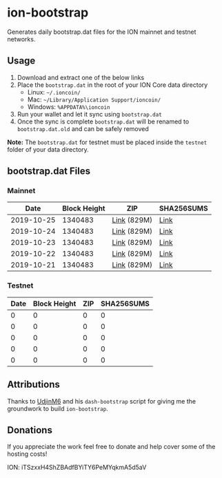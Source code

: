 # ion-bootstrap

Generates daily bootstrap.dat files for the ION mainnet and testnet networks.

## Usage

1. Download and extract one of the below links
2. Place the `bootstrap.dat` in the root of your ION Core data directory
    - Linux: `~/.ioncoin/`
    - Mac: `~/Library/Application Support/ioncoin/`
    - Windows: `%APPDATA%\ioncoin`
3. Run your wallet and let it sync using `bootstrap.dat`
4. Once the sync is complete `bootstrap.dat` will be renamed to `bootstrap.dat.old` and can be safely removed

**Note:** The `bootstrap.dat` for testnet must be placed inside the `testnet` folder of your data directory.

## bootstrap.dat Files

### Mainnet

|    Date    | Block Height | ZIP | SHA256SUMS |
| ---------- | ------------ | --- | ---------- |
| 2019-10-25 | 1340483 | [Link](https://s3-ap-southeast-2.amazonaws.com/ion-bootstrap/mainnet/2019-10-25/bootstrap.dat.zip) (829M) | [Link](https://s3-ap-southeast-2.amazonaws.com/ion-bootstrap/mainnet/2019-10-25/SHA256SUMS) |
| 2019-10-24 | 1340483 | [Link](https://s3-ap-southeast-2.amazonaws.com/ion-bootstrap/mainnet/2019-10-24/bootstrap.dat.zip) (829M) | [Link](https://s3-ap-southeast-2.amazonaws.com/ion-bootstrap/mainnet/2019-10-24/SHA256SUMS) |
| 2019-10-23 | 1340483 | [Link](https://s3-ap-southeast-2.amazonaws.com/ion-bootstrap/mainnet/2019-10-23/bootstrap.dat.zip) (829M) | [Link](https://s3-ap-southeast-2.amazonaws.com/ion-bootstrap/mainnet/2019-10-23/SHA256SUMS) |
| 2019-10-22 | 1340483 | [Link](https://s3-ap-southeast-2.amazonaws.com/ion-bootstrap/mainnet/2019-10-22/bootstrap.dat.zip) (829M) | [Link](https://s3-ap-southeast-2.amazonaws.com/ion-bootstrap/mainnet/2019-10-22/SHA256SUMS) |
| 2019-10-21 | 1340483 | [Link](https://s3-ap-southeast-2.amazonaws.com/ion-bootstrap/mainnet/2019-10-21/bootstrap.dat.zip) (829M) | [Link](https://s3-ap-southeast-2.amazonaws.com/ion-bootstrap/mainnet/2019-10-21/SHA256SUMS) |

### Testnet

|    Date    | Block Height | ZIP | SHA256SUMS |
| ---------- | ------------ | --- | ---------- |
| 0 | 0 | 0 | 0 |
| 0 | 0 | 0 | 0 |
| 0 | 0 | 0 | 0 |
| 0 | 0 | 0 | 0 |
| 0 | 0 | 0 | 0 |

## Attributions

Thanks to [UdjinM6](https://github.com/UdjinM6) and his `dash-bootstrap` script
for giving me the groundwork to build `ion-bootstrap`.

## Donations

If you appreciate the work feel free to donate and help cover some of the
hosting costs!

ION: iTSzxxH4ShZBAdfBYiTY6PeMYqkmA5d5aV
